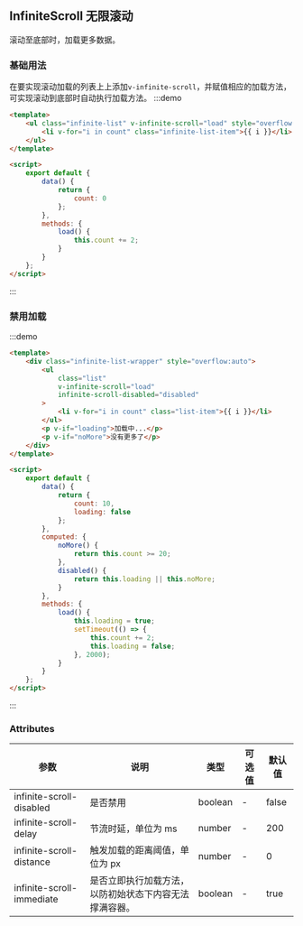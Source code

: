 ## InfiniteScroll 无限滚动

滚动至底部时，加载更多数据。

### 基础用法

在要实现滚动加载的列表上上添加`v-infinite-scroll`，并赋值相应的加载方法，可实现滚动到底部时自动执行加载方法。
:::demo

```html
<template>
	<ul class="infinite-list" v-infinite-scroll="load" style="overflow:auto">
		<li v-for="i in count" class="infinite-list-item">{{ i }}</li>
	</ul>
</template>

<script>
	export default {
		data() {
			return {
				count: 0
			};
		},
		methods: {
			load() {
				this.count += 2;
			}
		}
	};
</script>
```

:::

### 禁用加载

:::demo

```html
<template>
	<div class="infinite-list-wrapper" style="overflow:auto">
		<ul
			class="list"
			v-infinite-scroll="load"
			infinite-scroll-disabled="disabled"
		>
			<li v-for="i in count" class="list-item">{{ i }}</li>
		</ul>
		<p v-if="loading">加载中...</p>
		<p v-if="noMore">没有更多了</p>
	</div>
</template>

<script>
	export default {
		data() {
			return {
				count: 10,
				loading: false
			};
		},
		computed: {
			noMore() {
				return this.count >= 20;
			},
			disabled() {
				return this.loading || this.noMore;
			}
		},
		methods: {
			load() {
				this.loading = true;
				setTimeout(() => {
					this.count += 2;
					this.loading = false;
				}, 2000);
			}
		}
	};
</script>
```

:::

### Attributes

| 参数                      | 说明                                                   | 类型    | 可选值 | 默认值 |
| ------------------------- | ------------------------------------------------------ | ------- | ------ | ------ |
| infinite-scroll-disabled  | 是否禁用                                               | boolean | -      | false  |
| infinite-scroll-delay     | 节流时延，单位为 ms                                    | number  | -      | 200    |
| infinite-scroll-distance  | 触发加载的距离阈值，单位为 px                          | number  | -      | 0      |
| infinite-scroll-immediate | 是否立即执行加载方法，以防初始状态下内容无法撑满容器。 | boolean | -      | true   |
